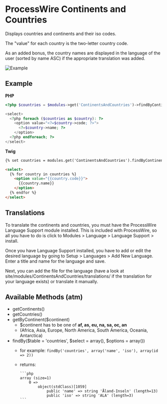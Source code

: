 # ProcessWire Continents and Countries

Displays countries and continents and their iso codes.

The "value" for each country is the two-letter country code. 

As an added bonus, the country names are displayed in the language of the user (sorted by name ASC) if the appropriate translation was added.

![Example](https://github.com/justonestep/processwire-countries/blob/master/screens/example.png)

## Example

**PHP**

```php
<?php $countries = $modules->get('ContinentsAndCountries')->findByContinent('eu'); ?>

<select>
  <?php foreach ($countries as $country): ?>
    <option value="<?=$country->code; ?>">
      <?=$country->name; ?>
    </option>
  <?php endforeach; ?>
</select>

```

**Twig**

```html
{% set countries = modules.get('ContinentsAndCountries').findByContinent('eu') %}

<select>
  {% for country in countries %}
    <option value="{{country.code}}">
      {{country.name}}
    </option>
  {% endfor %}
</select>

```


## Translations

To translate the continents and countries, you must have the ProcessWire Language Support module installed. This is included with ProcessWire, so all you have to do is click to Modules > Language > Language Support > install.

Once you have Language Support installed, you have to add or edit the desired language by going to Setup > Languages > Add New Language. Enter a title and name for the language and save.

Next, you can add the file for the language (have a look at site/modules/ContinentsAndCountries/translations/ if the translation for your language exists) or translate it manually.


## Available Methods (atm)

* getContinents()
* getCountries()
* getByContinent($continent)
    * $continent has to be one of **af, as, eu, na, sa, oc, an**
    * (Africa, Asia, Europe, North America, South America, Oceania, Antarctica)
* findBy($table = 'countries', $select = array(), $options = array())
  * for example: ``findBy('countries', array('name', 'iso'), array(id => 2))``
  * returns: 

		```php
    	array (size=1)
    		0 => 
    			object(stdClass)[1059]
      				public 'name' => string 'Åland-Inseln' (length=13)
      				public 'iso' => string 'ALA' (length=3)
		```
